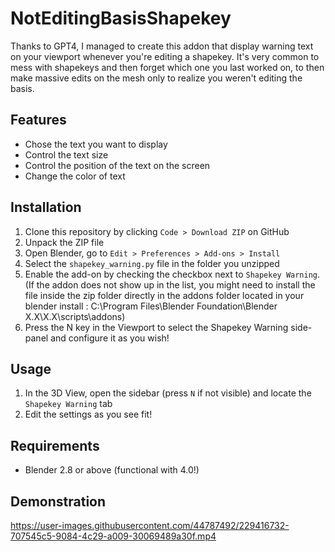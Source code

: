 # NotEditingBasisShapekey
Thanks to GPT4, I managed to create this addon that display warning text on your viewport whenever you're editing a shapekey. It's very common to mess with shapekeys and then forget which one you last worked on, to then make massive edits on the mesh only to realize you weren't editing the basis.


## Features

- Chose the text you want to display
- Control the text size
- Control the position of the text on the screen
- Change the color of text

## Installation

1. Clone this repository by clicking `Code > Download ZIP` on GitHub
2. Unpack the ZIP file
3. Open Blender, go to `Edit > Preferences > Add-ons > Install`
4. Select the `shapekey_warning.py` file in the folder you unzipped
5. Enable the add-on by checking the checkbox next to `Shapekey Warning`. (If the addon does not show up in the list, you might need to install the file inside the zip folder directly in the addons folder located in your blender install : C:\Program Files\Blender Foundation\Blender X.X\X.X\scripts\addons)
6. Press the N key in the Viewport to select the Shapekey Warning side-panel and configure it as you wish!

## Usage

1. In the 3D View, open the sidebar (press `N` if not visible) and locate the `Shapekey Warning` tab
2. Edit the settings as you see fit!

## Requirements

- Blender 2.8 or above (functional with 4.0!)

## Demonstration
https://user-images.githubusercontent.com/44787492/229416732-707545c5-9084-4c29-a009-30069489a30f.mp4
